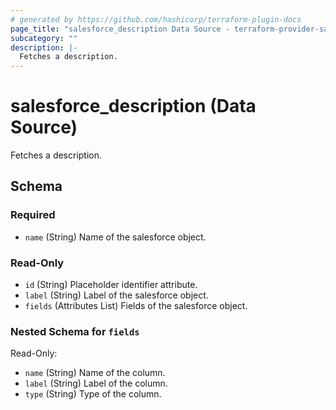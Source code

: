 ```yaml
---
# generated by https://github.com/hashicorp/terraform-plugin-docs
page_title: "salesforce_description Data Source - terraform-provider-salesforce"
subcategory: ""
description: |-
  Fetches a description.
---
```


# salesforce_description (Data Source)

Fetches a description.

<!-- schema generated by tfplugindocs -->
## Schema

### Required

- `name` (String) Name of the salesforce object.

### Read-Only


- `id` (String) Placeholder identifier attribute.
- `label` (String) Label of the salesforce object.
- `fields` (Attributes List) Fields of the salesforce object.

<a id="nestedatt--fields"></a>
### Nested Schema for `fields`

Read-Only:

- `name` (String) Name of the column.
- `label` (String) Label of the column.
- `type` (String) Type of the column.